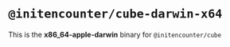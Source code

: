 # `@initencounter/cube-darwin-x64`

This is the **x86_64-apple-darwin** binary for `@initencounter/cube`
